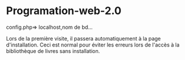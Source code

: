 # Programation-web-2.0
config.php=> localhost,nom de bd...

Lors de la première visite, il passera automatiquement à la page d'installation. Ceci est normal pour éviter les erreurs lors de l'accès à la bibliothèque de livres sans installation.

